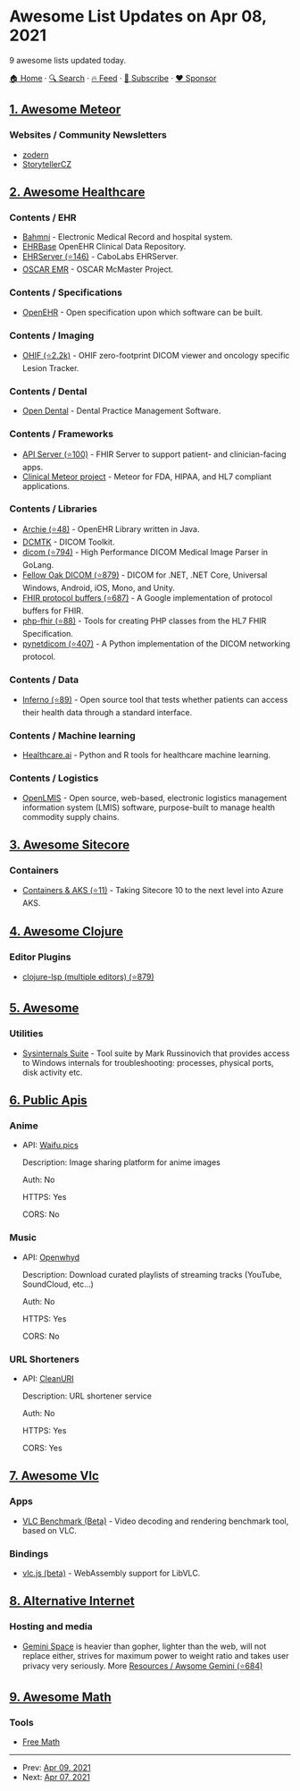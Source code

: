 # Awesome List Updates on Apr 08, 2021

9 awesome lists updated today.

[🏠 Home](/README.md) · [🔍 Search](https://www.trackawesomelist.com/search/) · [🔥 Feed](https://www.trackawesomelist.com/rss.xml) · [📮 Subscribe](https://trackawesomelist.us17.list-manage.com/subscribe?u=d2f0117aa829c83a63ec63c2f&id=36a103854c) · [❤️  Sponsor](https://github.com/sponsors/theowenyoung)



## [1. Awesome Meteor](/content/Urigo/awesome-meteor/README.md)

### Websites / Community Newsletters

*   [zodern](https://zodern.me/newsletter.html)
*   [StorytellerCZ](https://forums.meteor.com/t/meteor-community-newsletter/50598)

## [2. Awesome Healthcare](/content/kakoni/awesome-healthcare/README.md)

### Contents / EHR

*   [Bahmni](https://www.bahmni.org) - Electronic Medical Record and hospital system.
*   [EHRBase](https://ehrbase.org) OpenEHR Clinical Data Repository.
*   [EHRServer (⭐146)](https://github.com/ppazos/cabolabs-ehrserver) - CaboLabs EHRServer.
*   [OSCAR EMR](https://bitbucket.org/oscaremr/oscar) - OSCAR McMaster Project.

### Contents / Specifications

*   [OpenEHR](https://www.openehr.org) - Open specification upon which software can be built.

### Contents / Imaging

*   [OHIF (⭐2.2k)](https://github.com/OHIF/Viewers) - OHIF zero-footprint DICOM viewer and oncology specific Lesion Tracker.

### Contents / Dental

*   [Open Dental](https://www.opendental.com) - Dental Practice Management Software.

### Contents / Frameworks

*   [API Server (⭐100)](https://github.com/smart-on-fhir/api-server) - FHIR Server to support patient- and clinician-facing apps.
*   [Clinical Meteor project](https://github.com/clinical-meteor) - Meteor for FDA, HIPAA, and HL7 compliant applications.

### Contents / Libraries

*   [Archie (⭐48)](https://github.com/openehr/archie) - OpenEHR Library written in Java.
*   [DCMTK](https://dicom.offis.de/dcmtk.php.en) - DICOM Toolkit.
*   [dicom (⭐794)](https://github.com/suyashkumar/dicom) - High Performance DICOM Medical Image Parser in GoLang.
*   [Fellow Oak DICOM (⭐879)](https://github.com/fo-dicom/fo-dicom) - DICOM for .NET, .NET Core, Universal Windows, Android, iOS, Mono, and Unity.
*   [FHIR protocol buffers (⭐687)](https://github.com/google/fhir) - A Google implementation of protocol buffers for FHIR.
*   [php-fhir (⭐88)](https://github.com/dcarbone/php-fhir) - Tools for creating PHP classes from the HL7 FHIR Specification.
*   [pynetdicom (⭐407)](https://github.com/pydicom/pynetdicom) - A Python implementation of the DICOM networking protocol.

### Contents / Data

*   [Inferno (⭐89)](https://github.com/onc-healthit/inferno) - Open source tool that tests whether patients can access their health data through a standard interface.

### Contents / Machine learning

*   [Healthcare.ai](https://healthcare.ai) - Python and R tools for healthcare machine learning.

### Contents / Logistics

*   [OpenLMIS](https://openlmis.org) - Open source, web-based, electronic logistics management information system (LMIS) software, purpose-built to manage health commodity supply chains.

## [3. Awesome Sitecore](/content/MartinMiles/awesome-sitecore/README.md)

### Containers

*   [Containers & AKS (⭐11)](https://github.com/bplasmeijer/Sitecore-Symposium-2020-Containers-AKS) - Taking Sitecore 10 to the next level into Azure AKS.

## [4. Awesome Clojure](/content/razum2um/awesome-clojure/README.md)

### Editor Plugins

*   [clojure-lsp (multiple editors) (⭐879)](https://github.com/clojure-lsp/clojure-lsp)

## [5. Awesome](/content/Awesome-Windows/Awesome/README.md)

### Utilities

*   [Sysinternals Suite](https://technet.microsoft.com/en-us/sysinternals/bb842062) - Tool suite by Mark Russinovich that provides access to Windows internals for troubleshooting: processes, physical ports, disk activity etc.

## [6. Public Apis](/content/public-apis/public-apis/README.md)

### Anime

- API: [Waifu.pics](https://waifu.pics/docs)

  Description: Image sharing platform for anime images

  Auth: No

  HTTPS: Yes

  CORS: No



### Music

- API: [Openwhyd](https://openwhyd.github.io/openwhyd/API)

  Description: Download curated playlists of streaming tracks (YouTube, SoundCloud, etc...)

  Auth: No

  HTTPS: Yes

  CORS: No



### URL Shorteners

- API: [CleanURI](https://cleanuri.com/docs)

  Description: URL shortener service

  Auth: No

  HTTPS: Yes

  CORS: Yes



## [7. Awesome Vlc](/content/mfkl/awesome-vlc/README.md)

### Apps

*   [VLC Benchmark (Beta)](https://code.videolan.org/videolan/vlc-bench) - Video decoding and rendering benchmark tool, based on VLC.

### Bindings

*   [vlc.js (beta)](https://code.videolan.org/jbk/vlc.js) - WebAssembly support for LibVLC.

## [8. Alternative Internet](/content/redecentralize/alternative-internet/README.md)

### Hosting and media

*   [Gemini Space](https://gemini.circumlunar.space/) is heavier than gopher, lighter than the web, will not replace either, strives for maximum power to weight ratio and takes user privacy very seriously. More [Resources / Awsome Gemini (⭐684)](https://github.com/kr1sp1n/awesome-gemini)

## [9. Awesome Math](/content/rossant/awesome-math/README.md)

### Tools

*   [Free Math](https://freemathapp.org)

---

- Prev: [Apr 09, 2021](/content/2021/04/09/README.md)
- Next: [Apr 07, 2021](/content/2021/04/07/README.md)